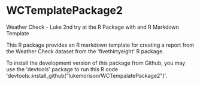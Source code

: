 # WCTemplatePackage2

Weather Check - Luke 2nd try at the R Package with and R Markdown Template

This R package provides an R markdown template for creating a report from the Weather Check dataset from the 'fivethirtyeight' R package.

To install the development version of this package from Github, you may use the 'devtools' package to run this R code 'devtools::install_github("lukemorison/WCTempalatePackage2")'.
